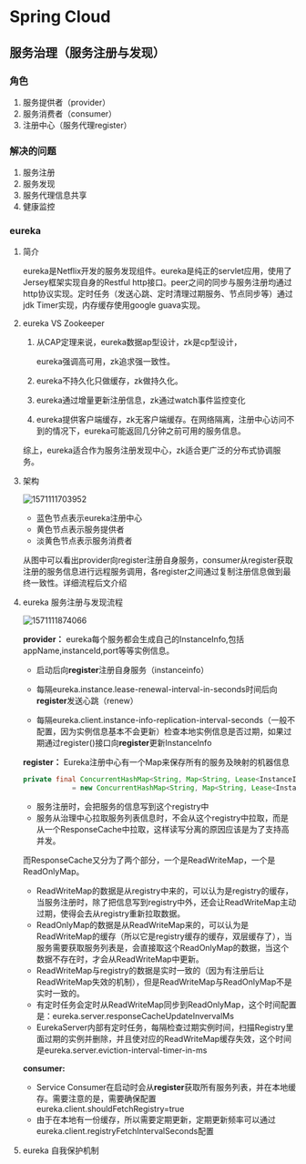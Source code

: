 # Spring Cloud

## 服务治理（服务注册与发现）

### 角色

1. 服务提供者（provider）
2. 服务消费者（consumer）
3. 注册中心（服务代理register）

### 解决的问题

1. 服务注册
2. 服务发现
3. 服务代理信息共享
4. 健康监控

### eureka

1. 简介

   ​	eureka是Netflix开发的服务发现组件。eureka是纯正的servlet应用，使用了Jersey框架实现自身的Restful http接口。peer之间的同步与服务注册均通过http协议实现。定时任务（发送心跳、定时清理过期服务、节点同步等）通过jdk Timer实现，内存缓存使用google guava实现。

2. eureka VS Zookeeper

   1. 从CAP定理来说，eureka数据ap型设计，zk是cp型设计，

      eureka强调高可用，zk追求强一致性。

   2. eureka不持久化只做缓存，zk做持久化。

   3. eureka通过增量更新注册信息，zk通过watch事件监控变化

   4. eureka提供客户端缓存，zk无客户端缓存。在网络隔离，注册中心访问不到的情况下，eureka可能返回几分钟之前可用的服务信息。

   综上，eureka适合作为服务注册发现中心，zk适合更广泛的分布式协调服务。

3. 架构

   ![1571111703952](C:\Users\riki\AppData\Roaming\Typora\typora-user-images\1571111703952.png)

   - 蓝色节点表示eureka注册中心
   - 黄色节点表示服务提供者
   - 淡黄色节点表示服务消费者

   从图中可以看出provider向register注册自身服务，consumer从register获取注册的服务信息进行远程服务调用，各register之间通过复制注册信息做到最终一致性。详细流程后文介绍

4. eureka 服务注册与发现流程

   ![1571111874066](C:\Users\riki\AppData\Roaming\Typora\typora-user-images\1571111874066.png)

   **provider：** eureka每个服务都会生成自己的InstanceInfo,包括appName,instanceId,port等等实例信息。

   - 启动后向**register**注册自身服务（instanceinfo）

   - 每隔eureka.instance.lease-renewal-interval-in-seconds时间后向**register**发送心跳（renew）

   - 每隔eureka.client.instance-info-replication-interval-seconds（一般不配置，因为实例信息基本不会更新）检查本地实例信息是否过期，如果过期通过register()接口向**register**更新InstanceInfo

   **register：** Eureka注册中心有一个Map来保存所有的服务及映射的机器信息

   ```java
   private final ConcurrentHashMap<String, Map<String, Lease<InstanceInfo>>> registry
               = new ConcurrentHashMap<String, Map<String, Lease<InstanceInfo>>>();
   ```

   - 服务注册时，会把服务的信息写到这个registry中
   - 服务从治理中心拉取服务列表信息时，不会从这个registry中拉取，而是从一个ResponseCache中拉取，这样读写分离的原因应该是为了支持高并发。

   而ResponseCache又分为了两个部分，一个是ReadWriteMap，一个是ReadOnlyMap。

   - ReadWriteMap的数据是从registry中来的，可以认为是registry的缓存，当服务注册时，除了把信息写到registry中外，还会让ReadWriteMap主动过期，使得会去从registry重新拉取数据。
   - ReadOnlyMap的数据是从ReadWriteMap来的，可以认为是ReadWriteMap的缓存（所以它是registry缓存的缓存，双层缓存了），当服务需要获取服务列表是，会直接取这个ReadOnlyMap的数据，当这个数据不存在时，才会从ReadWriteMap中更新。
   - ReadWriteMap与registry的数据是实时一致的（因为有注册后让ReadWriteMap失效的机制），但是ReadWriteMap与ReadOnlyMap不是实时一致的。
   - 有定时任务会定时从ReadWriteMap同步到ReadOnlyMap，这个时间配置是：eureka.server.responseCacheUpdateInvervalMs
   - EurekaServer内部有定时任务，每隔检查过期实例时间，扫描Registry里面过期的实例并删除，并且使对应的ReadWriteMap缓存失效，这个时间是eureka.server.eviction-interval-timer-in-ms

   **consumer:** 

   - Service Consumer在启动时会从**register**获取所有服务列表，并在本地缓存。需要注意的是，需要确保配置eureka.client.shouldFetchRegistry=true
   - 由于在本地有一份缓存，所以需要定期更新，定期更新频率可以通过eureka.client.registryFetchIntervalSeconds配置

5. eureka 自我保护机制